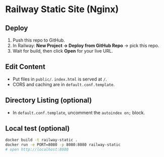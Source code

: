 # Railway Static Site (Nginx)

## Deploy
1) Push this repo to GitHub.
2) In Railway: **New Project → Deploy from GitHub Repo** → pick this repo.
3) Wait for build, then click **Open** for your live URL.

## Edit Content
- Put files in `public/`. `index.html` is served at `/`.
- CORS and caching are in `default.conf.template`.

## Directory Listing (optional)
- In `default.conf.template`, uncomment the `autoindex on;` block.

## Local test (optional)
```bash
docker build -t railway-static .
docker run -e PORT=8080 -p 8080:8080 railway-static
# open http://localhost:8080
```
